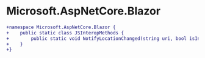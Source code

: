 # Microsoft.AspNetCore.Blazor

``` diff
+namespace Microsoft.AspNetCore.Blazor {
+    public static class JSInteropMethods {
+        public static void NotifyLocationChanged(string uri, bool isInterceptedLink);
+    }
+}
```

